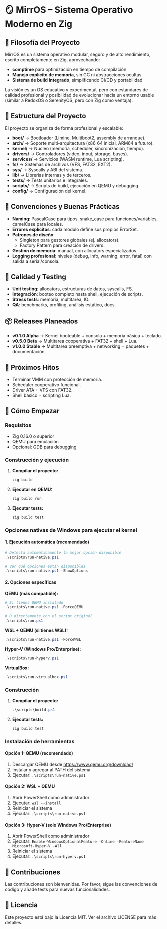 # 🪞 MirrOS – Sistema Operativo Moderno en Zig

## 🎯 Filosofía del Proyecto

MirrOS es un sistema operativo modular, seguro y de alto rendimiento, escrito completamente en Zig, aprovechando:
- **comptime** para optimización en tiempo de compilación
- **Manejo explícito de memoria**, sin GC ni abstracciones ocultas
- **Sistema de build integrado**, simplificando CI/CD y portabilidad

La visión es un OS educativo y experimental, pero con estándares de calidad profesional y posibilidad de evolucionar hacia un entorno usable (similar a RedoxOS o SerenityOS, pero con Zig como ventaja).

## 📁 Estructura del Proyecto

El proyecto se organiza de forma profesional y escalable:

- **boot/** → Bootloader (Limine, Multiboot2, assembly de arranque).
- **arch/** → Soporte multi-arquitectura (x86_64 inicial, ARM64 a futuro).
- **kernel/** → Núcleo (memoria, scheduler, sincronización, tiempo).
- **drivers/** → Controladores (video, input, storage, buses).
- **services/** → Servicios (WASM runtime, Lua scripting).
- **fs/** → Sistemas de archivos (VFS, FAT32, EXT2).
- **sys/** → Syscalls y ABI del sistema.
- **lib/** → Librerías internas y de terceros.
- **tests/** → Tests unitarios e integrales.
- **scripts/** → Scripts de build, ejecución en QEMU y debugging.
- **config/** → Configuración del kernel.

## 📝 Convenciones y Buenas Prácticas

- **Naming**: PascalCase para tipos, snake_case para funciones/variables, camelCase para locales.
- **Errores explícitos**: cada módulo define sus propios ErrorSet.
- **Patrones de diseño**:
  - Singleton para gestores globales (ej. allocators).
  - Factory Pattern para creación de drivers.
- **Gestión de memoria**: manual, con allocators especializados.
- **Logging profesional**: niveles (debug, info, warning, error, fatal) con salida a serial/consola.

## 🧪 Calidad y Testing

- **Unit testing**: allocators, estructuras de datos, syscalls, FS.
- **Integración**: booteo completo hasta shell, ejecución de scripts.
- **Stress tests**: memoria, multitarea, IO.
- **QA**: benchmarks, profiling, análisis estático, docs.

## 📦 Releases Planeados

- **v0.1.0 Alpha** → Kernel booteable + consola + memoria básica + teclado.
- **v0.5.0 Beta** → Multitarea cooperativa + FAT32 + shell + Lua.
- **v1.0.0 Stable** → Multitarea preemptiva + networking + paquetes + documentación.

## 🎯 Próximos Hitos

- Terminar VMM con protección de memoria.
- Scheduler cooperativo funcional.
- Driver ATA + VFS con FAT32.
- Shell básico + scripting Lua.

## 🚀 Cómo Empezar

### Requisitos

- Zig 0.16.0 o superior
- QEMU para emulación
- Opcional: GDB para debugging

### Construcción y ejecución

1. **Compilar el proyecto:**
   ```bash
   zig build
   ```

2. **Ejecutar en QEMU:**
   ```bash
   zig build run
   ```

3. **Ejecutar tests:**
   ```bash
   zig build test
   ```

### Opciones nativas de Windows para ejecutar el kernel

#### 1. Ejecución automática (recomendado)
```powershell
# Detecta automáticamente la mejor opción disponible
.\scripts\run-native.ps1

# Ver qué opciones están disponibles
.\scripts\run-native.ps1 -ShowOptions
```

#### 2. Opciones específicas

**QEMU (más compatible):**
```powershell
# Si tienes QEMU instalado
.\scripts\run-native.ps1 -ForceQEMU

# O directamente con el script original
.\scripts\run.ps1
```

**WSL + QEMU (si tienes WSL):**
```powershell
.\scripts\run-native.ps1 -ForceWSL
```

**Hyper-V (Windows Pro/Enterprise):**
```powershell
.\scripts\run-hyperv.ps1
```

**VirtualBox:**
```powershell
.\scripts\run-virtualbox.ps1
```

### Construcción

1. **Compilar el proyecto:**
   ```powershell
   .\scripts\build.ps1
   ```

2. **Ejecutar tests:**
   ```powershell
   zig build test
   ```

### Instalación de herramientas

#### Opción 1: QEMU (recomendado)
1. Descargar QEMU desde https://www.qemu.org/download/
2. Instalar y agregar al PATH del sistema
3. Ejecutar: `.\scripts\run-native.ps1`

#### Opción 2: WSL + QEMU
1. Abrir PowerShell como administrador
2. Ejecutar: `wsl --install`
3. Reiniciar el sistema
4. Ejecutar: `.\scripts\run-native.ps1`

#### Opción 3: Hyper-V (solo Windows Pro/Enterprise)
1. Abrir PowerShell como administrador
2. Ejecutar: `Enable-WindowsOptionalFeature -Online -FeatureName Microsoft-Hyper-V -All`
3. Reiniciar el sistema
4. Ejecutar: `.\scripts\run-hyperv.ps1`

## 👥 Contribuciones

Las contribuciones son bienvenidas. Por favor, sigue las convenciones de código y añade tests para nuevas funcionalidades.

## 📄 Licencia

Este proyecto está bajo la Licencia MIT. Ver el archivo LICENSE para más detalles.